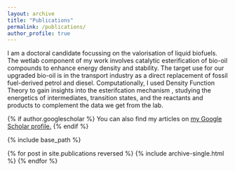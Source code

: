 ```yaml
---
layout: archive
title: "Publications"
permalink: /publications/
author_profile: true
---
```


I am a doctoral candidate focussing on the valorisation of liquid biofuels. The wetlab component of my work involves catalytic esterification of bio-oil compounds to enhance energy density and stability. The target use for our upgraded bio-oil is in the transport industry as a direct replacement of fossil fuel-derived petrol and diesel. Computationally, I used Density Function Theory to gain insights into the esterifcation mechanism , studying the energetics of intermediates, transition states, and the reactants and products to complement the data we get from the lab.


{% if author.googlescholar %}
  You can also find my articles on <u><a href="{{author.googlescholar}}">my Google Scholar profile</a>.</u>
{% endif %}

{% include base_path %}

{% for post in site.publications reversed %}
  {% include archive-single.html %}
{% endfor %}


